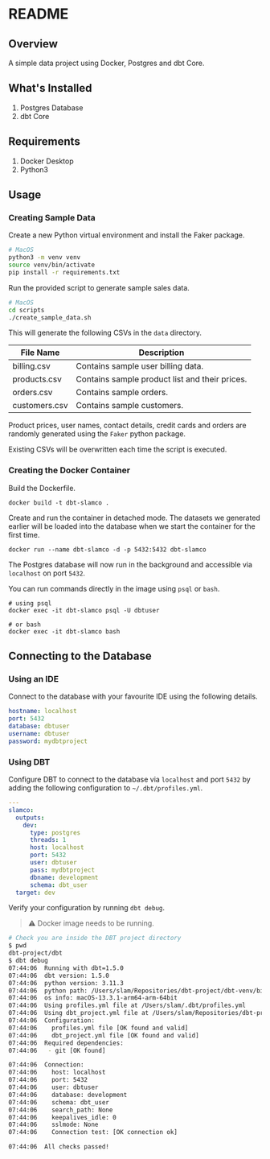 # README

## Overview

A simple data project using Docker, Postgres and dbt Core.

## What's Installed

1. Postgres Database
2. dbt Core

## Requirements

1. Docker Desktop
2. Python3

## Usage

### Creating Sample Data

Create a new Python virtual environment and install the Faker package.

```bash
# MacOS
python3 -m venv venv
source venv/bin/activate
pip install -r requirements.txt
```

Run the provided script to generate sample sales data.

```bash
# MacOS
cd scripts
./create_sample_data.sh
```

This will generate the following CSVs in the `data` directory.

| File Name        | Description                                    |
| ---------------- | ---------------------------------------------- |
| billing.csv      | Contains sample user billing data.             |
| products.csv     | Contains sample product list and their prices. |
| orders.csv       | Contains sample orders.                        |
| customers.csv    | Contains sample customers.                     |

Product prices, user names, contact details, credit cards and orders are randomly generated using the `Faker` python package.

Existing CSVs will be overwritten each time the script is executed.

### Creating the Docker Container

Build the Dockerfile.

``` shell
docker build -t dbt-slamco .
```

Create and run the container in detached mode. The datasets we generated earlier will be loaded into the database when we start the container for the first time.

```shell
docker run --name dbt-slamco -d -p 5432:5432 dbt-slamco
```

The Postgres database will now run in the background and accessible via `localhost` on port `5432`.

You can run commands directly in the image using `psql` or `bash`.

```shell
# using psql
docker exec -it dbt-slamco psql -U dbtuser

# or bash
docker exec -it dbt-slamco bash
```

## Connecting to the Database

### Using an IDE

Connect to the database with your favourite IDE using the following
details.

```yaml
hostname: localhost
port: 5432
database: dbtuser
username: dbtuser
password: mydbtproject
```

### Using DBT

Configure DBT to connect to the database via `localhost` and port `5432` by adding the following configuration to `~/.dbt/profiles.yml`.

```yaml
---
slamco:
  outputs:
    dev:
      type: postgres
      threads: 1
      host: localhost
      port: 5432
      user: dbtuser
      pass: mydbtproject
      dbname: development
      schema: dbt_user
  target: dev
```

Verify your configuration by running `dbt debug`.

> :warning: Docker image needs to be running.

```bash
# Check you are inside the DBT project directory
$ pwd
dbt-project/dbt
$ dbt debug
07:44:06  Running with dbt=1.5.0
07:44:06  dbt version: 1.5.0
07:44:06  python version: 3.11.3
07:44:06  python path: /Users/slam/Repositories/dbt-project/dbt-venv/bin/python3.11
07:44:06  os info: macOS-13.3.1-arm64-arm-64bit
07:44:06  Using profiles.yml file at /Users/slam/.dbt/profiles.yml
07:44:06  Using dbt_project.yml file at /Users/slam/Repositories/dbt-project/dbt/dbt_project.yml
07:44:06  Configuration:
07:44:06    profiles.yml file [OK found and valid]
07:44:06    dbt_project.yml file [OK found and valid]
07:44:06  Required dependencies:
07:44:06   - git [OK found]

07:44:06  Connection:
07:44:06    host: localhost
07:44:06    port: 5432
07:44:06    user: dbtuser
07:44:06    database: development
07:44:06    schema: dbt_user
07:44:06    search_path: None
07:44:06    keepalives_idle: 0
07:44:06    sslmode: None
07:44:06    Connection test: [OK connection ok]

07:44:06  All checks passed!
```
